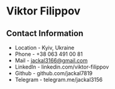 # Viktor Filippov

## Contact Information

- Location - Kyiv, Ukraine
- Phone - +38 063 491 00 81
- Mail - <jackal3166@gmail.com>
- LinkedIn - linkedin.com/viktor-filippov
- Github - github.com/jackal7819
- Telegram - telegram.me/jackal3156

## 